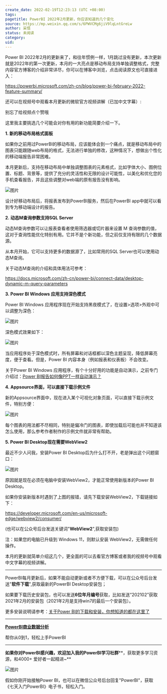 ```yaml
---
create_date: 2022-02-19T12:23:13 (UTC +08:00)
tags: 
pagetitle: PowerBI 2022年2月更新，你应该知道的几个变化
source: https://mp.weixin.qq.com/s/6PWVCMg6jiV9lqLntGreLw
author: 采悟
status: 未阅读
category: 
uid: 
---
```


Power BI 2022年2月的更新来了，和往年惯例一样，1月跳过没有更新，本次更新就是2022年的第一次更新，本月的一大亮点是移动布局支持单独调整格式，完整内容官方博客的介绍非常详尽，你可以在博客中浏览，点击阅读原文也可直接进入：

https://powerbi.microsoft.com/zh-cn/blog/power-bi-february-2022-feature-summary/

还可以在视频号中观看本月更新的微软官方视频讲解（已加中文字幕）:

别忘了给视频点个赞哦

这里我主要挑选几个可能会对你有用的新功能简要介绍一下。

**1\. 新的移动布局格式面板**

如果你之前用过PowerBI的移动布局，应该能体会到一个痛点，就是移动布局中的图表只能跟随web布局的格式，无法进行单独的修改，这种情况下，想做出个性化的移动端报告非常困难。

本月更新后，支持在移动布局中单独调整图表的元素格式，比如字体大小、图例位置、标题、背景等，提供了充分的灵活性和无限的设计可能性，以美化和优化您的手机查看报告，并且这些调整对web端的原有报告没有影响。  

![图片](https://mmbiz.qpic.cn/mmbiz_jpg/aHEbZtANQJN14yQeO6mrLMKWcFy0ajELs4pTjMARchYIUK1n06S1A7O8JhkC9kTCNSZKepkFffhY2OMsno0DMA/640?wx_fmt=jpeg&wxfrom=5&wx_lazy=1&wx_co=1)

设计好移动布局后，将报表发布到PowerBI服务，然后在PowerBI app中就可以看到专为移动端设计的报告。  

**2. 动态M查询参数支持SQL Server**

动态M查询参数可以让报表查看者使用筛选器或切片器来设置 M 查询参数的值，这对于查询性能优化特别有用。它并不是个新功能，但之前仅支持有限的几个数据源。

从本月开始，它可以支持更多的数据源了，比如常用的SQL Server也可以使用动态M查询。

关于动态M查询的介绍和具体用法可参考：

https://docs.microsoft.com/zh-cn/power-bi/connect-data/desktop-dynamic-m-query-parameters

**3. Power BI Windows 应用支持深色模式**

Power BI Windows 应用程序现在开始支持黑夜模式了，在设置>选项>外观中可以调整为深色：

![图片](https://mmbiz.qpic.cn/mmbiz_jpg/aHEbZtANQJN14yQeO6mrLMKWcFy0ajELZLOGERzRppY0OcQZQv2LglSpJfuBib3epjBgSOibnxPFYeuMrIaZVQBA/640?wx_fmt=jpeg&wxfrom=5&wx_lazy=1&wx_co=1)

深色模式效果如下：

![图片](https://mmbiz.qpic.cn/mmbiz_jpg/aHEbZtANQJN14yQeO6mrLMKWcFy0ajELHWkuTkeP7X6b7W8SQmiaLroRnfNlwiadrcOPV5D7ESClJT1aMlpy2AEA/640?wx_fmt=jpeg&wxfrom=5&wx_lazy=1&wx_co=1)

当应用程序处于深色模式时，所有屏幕和对话框都以深色主题呈现，降低屏幕亮度，便于查看。但是，Power BI 内容本身（例如报表和仪表板）不会改变。

关于Power BI Windows 应用程序，有个十分好用的功能是自动演示，之前专门介绍过：[Power BI报告如何像PPT一样自动演示？](http://mp.weixin.qq.com/s?__biz=MzA4MzQwMjY4MA==&mid=2484073747&idx=1&sn=2f481a1119ca46623c25a717dde2059b&chksm=8e0c5fc4b97bd6d20f8a96796c48362e8c69f2865b998a59667467229c4ef7d356db3e92f6a2&scene=21#wechat_redirect)  

**4. Appsource界面，可以直接下载示例文件**

新的Appsource界面中，现在进入某个可视化对象页面，可以直接下载示例文件，特别方便：

![图片](https://mmbiz.qpic.cn/mmbiz_jpg/aHEbZtANQJN14yQeO6mrLMKWcFy0ajELeYYibmCkQRmdcIBWwvfZzHiaRdL047heTOpJ1NR8xgYxHU9Yt81CrqmA/640?wx_fmt=jpeg&wxfrom=5&wx_lazy=1&wx_co=1)

每个图表的用法都不尽相同，特别是偏冷门的图表，即使加载后可能也并不知道该怎么使用，那么参考作者制作的示例文件就非常有帮助。

**5\. Power BI Desktop现在需要WebView2**

最近不少人问我，安装Power BI Desktop后为什么打不开，老是弹出这个问题窗口：

![图片](https://mmbiz.qpic.cn/mmbiz_jpg/aHEbZtANQJN14yQeO6mrLMKWcFy0ajELq0eBzfFAAcFm8kng54ohjHpicxAV11RRMaGtFvdC8NBe9SOwpDV6YEA/640?wx_fmt=jpeg&wxfrom=5&wx_lazy=1&wx_co=1)

原因就是现在必须在电脑中安装WebView2，才能正常使用新版本的Power BI Desktop。

如果你安装新版本时遇到了上图的报错，请先下载安装WebView2，下载链接如下：  

https://developer.microsoft.com/en-us/microsoft-edge/webview2/consumer/

(也可以在公众号后台发送关键词"**WebView2**",获取安装包)

注：如果您的电脑已升级到 Windows 11，则默认安装 WebView2，无需做任何操作。

本月的更新就简单介绍这几个，更全面的可以去看官方博客或者我的视频号中观看中文字幕的视频讲解。

___

PowerBI每月更新后，如果不能自动更新或者不方便下载，可以在公众号后台发送"**软件下载**",获取最新的PowerBI Desktop安装包；

如果要下载历史安装包，也可以发送**6位年月编号**获取，比如发送“202102”获取2021年2月的安装包（2021年2月是支持win7的最后一个安装包）。

更多安装说明请参考：[关于Power BI的下载和安装，你想知道的都在这里了](http://mp.weixin.qq.com/s?__biz=MzA4MzQwMjY4MA==&mid=2484078648&idx=1&sn=7e53496bd78498ed962696055a500474&chksm=8e13a2efb9642bf98bb73de730c5141d61eb2dfd22e1781c2603745137302ea56ba2ae4dd6ba&scene=21#wechat_redirect)

___

[**PowerBI商业数据分析**](http://mp.weixin.qq.com/s?__biz=MzA4MzQwMjY4MA==&mid=2484074987&idx=1&sn=5cf4ba4b683ee9136bb7a26f6e9bcf01&chksm=8e0c533cb97bda2add48a4576b9c1e230249a5a4160dd93cd677a37ea21d26fc9cc26fc4cb1c&scene=21#wechat_redirect)

帮你从0到1，轻松上手PowerBI

___

**如果你对PowerBI感兴趣，欢迎加入我的PowerBI学习社群****，获取更多学习资源，和4000+ 爱好者一起精进~**  

![图片](https://mmbiz.qpic.cn/mmbiz_png/aHEbZtANQJMFLnwgdbghRHPLicKRaV70mVCZVq8Fhm46rkciaeOrLFJCv5f1omJxF8256YogHflkicEDM29aUMtaA/640?wx_fmt=png&wxfrom=5&wx_lazy=1&wx_co=1)

假如你刚开始接触Power BI，也可以在微信公众号后台回复"PowerBI"，获取《七天入门PowerBI》电子书，轻松入门。
